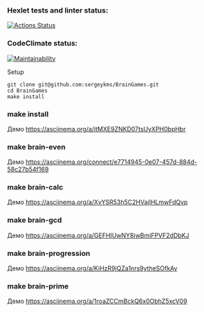 ### Hexlet tests and linter status:
[![Actions Status](https://github.com/sergeykms/BrainGames/actions/workflows/hexlet-check.yml/badge.svg)](https://github.com/sergeykms/php-project-45/actions)


### CodeClimate status:
[![Maintainability](https://api.codeclimate.com/v1/badges/20222c67219279b4c477/maintainability)](https://codeclimate.com/github/sergeykms/BrainGames/maintainability)

Setup
```
git clone git@github.com:sergeykms/BrainGames.git
cd BrainGames
make install
```

### make install
Демо https://asciinema.org/a/itMXE9ZNKD07tsUyXPH0bpHbr

### make brain-even
Демо https://asciinema.org/connect/e7714945-0e07-457d-884d-58c27b54f169

### make brain-calc
Демо https://asciinema.org/a/XvYSR53h5C2HVajIHLmwFdQvp

### make brain-gcd
Демо https://asciinema.org/a/GEFHIUwNY8jwBmiFPVF2dDbKJ

### make brain-progression
Демо https://asciinema.org/a/KiHzR9jQZa1nrs9ytheSOfkAy

### make brain-prime
Демо https://asciinema.org/a/1roaZCCmBckQ6x0ObhZ5xcV09